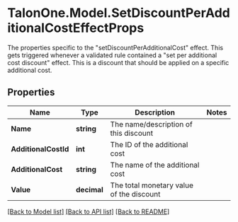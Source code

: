 # TalonOne.Model.SetDiscountPerAdditionalCostEffectProps
The properties specific to the \"setDiscountPerAdditionalCost\" effect. This gets triggered whenever a validated rule contained a \"set per additional cost discount\" effect. This is a discount that should be applied on a specific additional cost.
## Properties

Name | Type | Description | Notes
------------ | ------------- | ------------- | -------------
**Name** | **string** | The name/description of this discount | 
**AdditionalCostId** | **int** | The ID of the additional cost | 
**AdditionalCost** | **string** | The name of the additional cost | 
**Value** | **decimal** | The total monetary value of the discount | 

[[Back to Model list]](../README.md#documentation-for-models) [[Back to API list]](../README.md#documentation-for-api-endpoints) [[Back to README]](../README.md)

